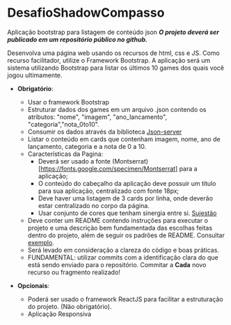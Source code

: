 # DesafioShadowCompasso
Aplicação bootstrap para listagem de conteúdo json
***O projeto deverá ser publicado em um repositório público no github.***


Desenvolva uma página web usando os recursos de html, css e JS. Como recurso facilitador, utilize o Framework Bootstrap.
A aplicação será um sistema utilizando Bootstrap para listar os últimos 10 games dos quais você jogou ultimamente.


* **Obrigatório**:
  * Usar o framework Bootstrap
  * Estruturar dados dos games em um arquivo .json contendo os atributos: "nome",  "imagem", "ano_lancamento", "categoria","nota_0to10".
  * Consumir os dados através da biblioteca  [Json-server](https://www.npmjs.com/package/json-server)
  * Listar o conteúdo em cards que contenham imagem, nome, ano de lançamento, categoria e a nota de 0 a 10.
  * Características da Pagina:
    - Deverá ser usado a fonte (Montserrat)[https://fonts.google.com/specimen/Montserrat] para a aplicação;
    - O conteúdo do cabeçalho da aplicação deve possuir um título para sua aplicação, centralizado com fonte 18px;
    - Deve haver uma listagem de 3 cards por linha, onde deverão estar centralizado no corpo da página.
    - Usar conjunto de cores que tenham sinergia entre si. [Sujestão](https://www.materialpalette.com/)
  * Deve conter um README contendo instruções para executar o projeto e uma descrição bem fundamentada das escolhas feitas dentro do projeto, além de seguir os padrões de README. Consultar [exemplo](https://github.com/microsoft/vscode). 
  * Será levado em consideração a clareza do código e boas práticas.
  * FUNDAMENTAL: utilizar commits com a identificação clara do que está sendo enviado para o repositório. Commitar a **Cada** novo recurso ou fragmento realizado!

* **Opcionais**:
  * Poderá ser usado o framework ReactJS para facilitar a estruturação do projeto. (Não obrigatório).
  * Aplicação Responsiva
  
